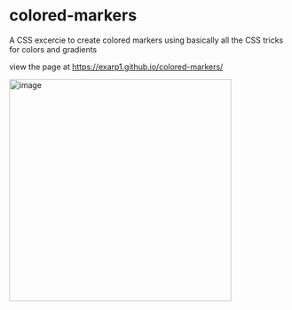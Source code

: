 # colored-markers
A CSS excercie to create colored markers using basically all the CSS tricks for colors and gradients

view the page at
https://exarp1.github.io/colored-markers/

<img width="400" alt="image" src="https://user-images.githubusercontent.com/12552884/187599458-d31aebcb-2039-43e4-b3f0-5b655e597b25.png">
